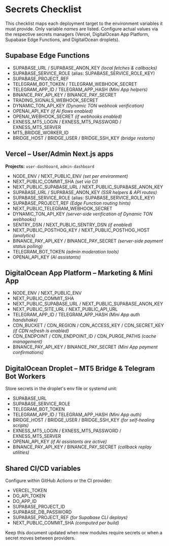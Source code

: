 # Secrets Checklist

This checklist maps each deployment target to the environment variables it must
provide. Only variable _names_ are listed. Configure actual values via the
respective secrets managers (Vercel, DigitalOcean App Platform, Supabase Edge
Functions, and DigitalOcean droplets).

## Supabase Edge Functions

- SUPABASE_URL / SUPABASE_ANON_KEY _(local fetches & callbacks)_
- SUPABASE_SERVICE_ROLE (alias: SUPABASE_SERVICE_ROLE_KEY)
- SUPABASE_PROJECT_REF
- TELEGRAM_BOT_TOKEN / TELEGRAM_WEBHOOK_SECRET
- TELEGRAM_APP_ID / TELEGRAM_APP_HASH _(Mini App helpers)_
- BINANCE_PAY_API_KEY / BINANCE_PAY_SECRET
- TRADING_SIGNALS_WEBHOOK_SECRET
- DYNAMIC_TON_API_KEY _(Dynamic TON webhook verification)_
- OPENAI_API_KEY _(if AI flows enabled)_
- OPENAI_WEBHOOK_SECRET _(if webhooks enabled)_
- EXNESS_MT5_LOGIN / EXNESS_MT5_PASSWORD / EXNESS_MT5_SERVER
- MT5_BRIDGE_WORKER_ID
- BRIDGE_HOST / BRIDGE_USER / BRIDGE_SSH_KEY _(bridge restarts)_

## Vercel – User/Admin Next.js apps

**Projects:** `user-dashboard`, `admin-dashboard`

- NODE_ENV / NEXT_PUBLIC_ENV _(set per environment)_
- NEXT_PUBLIC_COMMIT_SHA _(set via CI)_
- NEXT_PUBLIC_SUPABASE_URL / NEXT_PUBLIC_SUPABASE_ANON_KEY
- SUPABASE_URL / SUPABASE_ANON_KEY _(SSR helpers & API routes)_
- SUPABASE_SERVICE_ROLE (alias: SUPABASE_SERVICE_ROLE_KEY)
- SUPABASE_PROJECT_REF _(Edge Function routing hints)_
- NEXT_PUBLIC_TELEGRAM_WEBHOOK_SECRET
- DYNAMIC_TON_API_KEY _(server-side verification of Dynamic TON webhooks)_
- SENTRY_DSN / NEXT_PUBLIC_SENTRY_DSN _(if enabled)_
- NEXT_PUBLIC_POSTHOG_KEY / NEXT_PUBLIC_POSTHOG_HOST _(analytics)_
- BINANCE_PAY_API_KEY / BINANCE_PAY_SECRET _(server-side payment status
  polling)_
- TELEGRAM_BOT_TOKEN _(admin moderation tools)_
- OPENAI_API_KEY _(AI assistants)_

## DigitalOcean App Platform – Marketing & Mini App

- NODE_ENV / NEXT_PUBLIC_ENV
- NEXT_PUBLIC_COMMIT_SHA
- NEXT_PUBLIC_SUPABASE_URL / NEXT_PUBLIC_SUPABASE_ANON_KEY
- NEXT_PUBLIC_SITE_URL / NEXT_PUBLIC_API_URL
- TELEGRAM_APP_ID / TELEGRAM_APP_HASH _(Mini App auth handshake)_
- CDN_BUCKET / CDN_REGION / CDN_ACCESS_KEY / CDN_SECRET_KEY _(if CDN refresh is
  enabled)_
- CDN_ENDPOINT / CDN_ENDPOINT_ID / CDN_PURGE_PATHS _(cache management)_
- BINANCE_PAY_API_KEY / BINANCE_PAY_SECRET _(Mini App payment confirmations)_

## DigitalOcean Droplet – MT5 Bridge & Telegram Bot Workers

Store secrets in the droplet's env file or systemd unit:

- SUPABASE_URL
- SUPABASE_SERVICE_ROLE
- TELEGRAM_BOT_TOKEN
- TELEGRAM_APP_ID / TELEGRAM_APP_HASH _(Mini App auth)_
- BRIDGE_HOST / BRIDGE_USER / BRIDGE_SSH_KEY _(for self-healing scripts)_
- EXNESS_MT5_LOGIN / EXNESS_MT5_PASSWORD / EXNESS_MT5_SERVER
- OPENAI_API_KEY _(if AI assistants are active)_
- BINANCE_PAY_API_KEY / BINANCE_PAY_SECRET _(callback replay utilities)_

## Shared CI/CD variables

Configure within GitHub Actions or the CI provider:

- VERCEL_TOKEN
- DO_API_TOKEN
- DO_APP_ID
- SUPABASE_PROJECT_ID
- SUPABASE_DB_PASSWORD
- SUPABASE_PROJECT_REF _(for Supabase CLI deploys)_
- NEXT_PUBLIC_COMMIT_SHA _(computed per build)_

Keep this document updated when new modules require secrets or when a secret
moves between providers.
